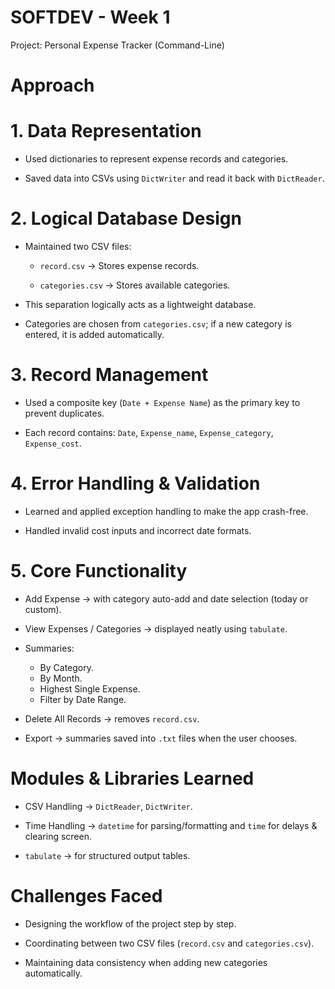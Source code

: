 # SOFTDEV - Week 1

Project: Personal Expense Tracker (Command-Line)

# Approach

# 1. Data Representation

- Used dictionaries to represent expense records and categories.

- Saved data into CSVs using `DictWriter` and read it back with `DictReader`.

# 2. Logical Database Design

- Maintained two CSV files:

  - `record.csv` → Stores expense records.

  - `categories.csv` → Stores available categories.

- This separation logically acts as a lightweight database.

- Categories are chosen from `categories.csv`; if a new category is entered, it is added automatically.

# 3. Record Management

- Used a composite key (`Date + Expense Name`) as the primary key to prevent duplicates.

- Each record contains: `Date`, `Expense_name`, `Expense_category`, `Expense_cost`.

# 4. Error Handling & Validation

- Learned and applied exception handling to make the app crash-free.

- Handled invalid cost inputs and incorrect date formats.

# 5. Core Functionality

- Add Expense → with category auto-add and date selection (today or custom).

- View Expenses / Categories → displayed neatly using `tabulate`.

- Summaries:
  - By Category.
  - By Month.
  - Highest Single Expense.
  - Filter by Date Range.

- Delete All Records → removes `record.csv`.

- Export → summaries saved into `.txt` files when the user chooses.

# Modules & Libraries Learned

- CSV Handling → `DictReader`, `DictWriter`.

- Time Handling → `datetime` for parsing/formatting and `time` for delays & clearing screen.

- `tabulate` → for structured output tables.

# Challenges Faced

- Designing the workflow of the project step by step.

- Coordinating between two CSV files (`record.csv` and `categories.csv`).

- Maintaining data consistency when adding new categories automatically.
